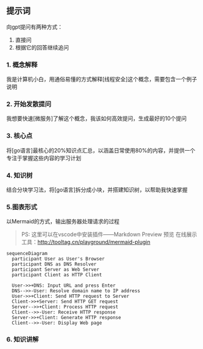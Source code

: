 ## 提示词
向gpt提问有两种方式：
1. 直接问
2. 根据它的回答继续追问

### 1. 概念解释
我是计算机小白，用通俗易懂的方式解释[线程安全]这个概念，需要包含一个例子说明

### 2. 开始发散提问
我想要快速[微服务]了解这个概念，我该如何高效提问，生成最好的10个提问

### 3. 核心点
将[go语言]最核心的20%知识点汇总，以涵盖日常使用80%的内容，并提供一个专注于掌握这些内容的学习计划

### 4. 知识树
结合分块学习法，将[go语言]拆分成小块，并搭建知识树，以帮助我快速掌握

### 5.图表形式
以Mermaid的方式，输出服务器处理请求的过程
> PS: 这里可以在vscode中安装插件——Markdown Preview 预览
> 在线展示工具：http://tooltag.cn/playground/mermaid-plugin
```mermaid
sequenceDiagram
  participant User as User's Browser
  participant DNS as DNS Resolver
  participant Server as Web Server
  participant Client as HTTP Client

  User->>+DNS: Input URL and press Enter
  DNS-->>-User: Resolve domain name to IP address
  User->>+Client: Send HTTP request to Server
  Client->>+Server: Send HTTP GET request
  Server-->>+Client: Process HTTP request
  Client-->>-User: Receive HTTP response
  Server->>+Client: Generate HTTP response
  Client-->>-User: Display Web page
```


### 6. 知识讲解





